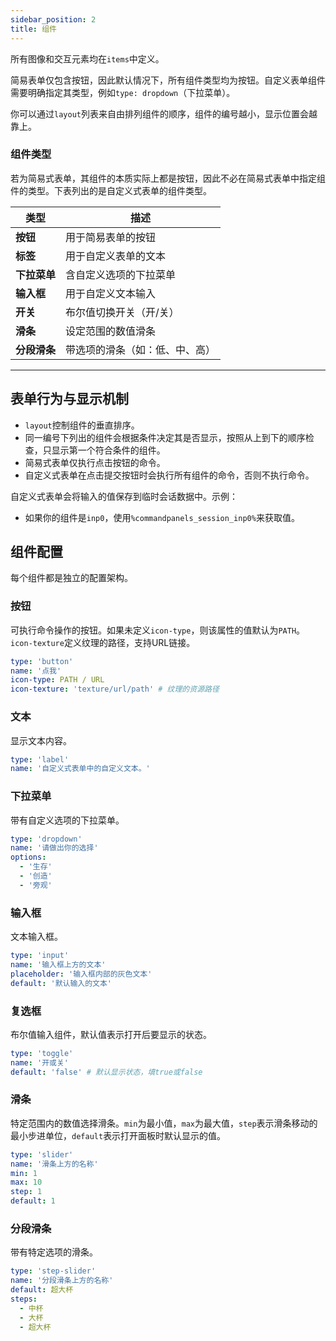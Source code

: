```yaml
---
sidebar_position: 2
title: 组件
---
```


所有图像和交互元素均在`items`中定义。

简易表单仅包含按钮，因此默认情况下，所有组件类型均为按钮。自定义表单组件需要明确指定其类型，例如`type: dropdown`（下拉菜单）。

你可以通过`layout`列表来自由排列组件的顺序，组件的编号越小，显示位置会越靠上。

### 组件类型

若为简易式表单，其组件的本质实际上都是按钮，因此不必在简易式表单中指定组件的类型。下表列出的是自定义式表单的组件类型。

| 类型       | 描述              |
|----------|-----------------|
| **按钮**   | 用于简易表单的按钮       |
| **标签**   | 用于自定义表单的文本      |
| **下拉菜单** | 含自定义选项的下拉菜单     |
| **输入框**  | 用于自定义文本输入       |
| **开关**   | 布尔值切换开关（开/关）    |
| **滑条**   | 设定范围的数值滑条       |
| **分段滑条** | 带选项的滑条（如：低、中、高） |

------

## 表单行为与显示机制

- `layout`控制组件的垂直排序。
- 同一编号下列出的组件会根据条件决定其是否显示，按照从上到下的顺序检查，只显示第一个符合条件的组件。
- 简易式表单仅执行点击按钮的命令。
- 自定义式表单在点击提交按钮时会执行所有组件的命令，否则不执行命令。

自定义式表单会将输入的值保存到临时会话数据中。示例：

- 如果你的组件是`inp0`，使用`%commandpanels_session_inp0%`来获取值。

## 组件配置

每个组件都是独立的配置架构。

### 按钮

可执行命令操作的按钮。如果未定义`icon-type`，则该属性的值默认为`PATH`。`icon-texture`定义纹理的路径，支持URL链接。

```yaml
type: 'button'
name: '点我'
icon-type: PATH / URL
icon-texture: 'texture/url/path' # 纹理的资源路径
```

### 文本

显示文本内容。

```yaml
type: 'label'
name: '自定义式表单中的自定义文本。'
```

### 下拉菜单

带有自定义选项的下拉菜单。

```yaml
type: 'dropdown'
name: '请做出你的选择'
options:
  - '生存'
  - '创造'
  - '旁观'
```

### 输入框

文本输入框。

```yaml
type: 'input'
name: '输入框上方的文本'
placeholder: '输入框内部的灰色文本'
default: '默认输入的文本'
```

### 复选框

布尔值输入组件，默认值表示打开后要显示的状态。

```yaml
type: 'toggle'
name: '开或关'
default: 'false' # 默认显示状态，填true或false
```

### 滑条

特定范围内的数值选择滑条。`min`为最小值，`max`为最大值，`step`表示滑条移动的最小步进单位，`default`表示打开面板时默认显示的值。

```yaml
type: 'slider'
name: '滑条上方的名称'
min: 1
max: 10
step: 1
default: 1
```

### 分段滑条

带有特定选项的滑条。

```yaml
type: 'step-slider'
name: '分段滑条上方的名称'
default: 超大杯
steps:
  - 中杯
  - 大杯
  - 超大杯
```